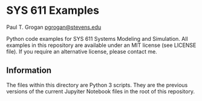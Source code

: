 # SYS 611 Examples

Paul T. Grogan <pgrogan@stevens.edu>

Python code examples for SYS 611 Systems Modeling and Simulation. All examples in this repository are available under an MIT license (see LICENSE file). If you require an alternative license, please contact me.

## Information

The files within this directory are Python 3 scripts. They are the previous versions of the current Jupyiter Notebook files in the root of this repository.